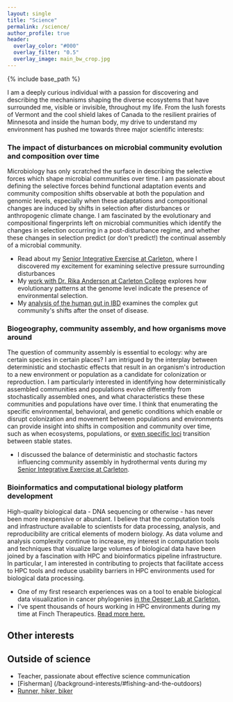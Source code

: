 ```yaml
---
layout: single
title: "Science"
permalink: /science/
author_profile: true
header:
  overlay_color: "#000"
  overlay_filter: "0.5"
  overlay_image: main_bw_crop.jpg
---
```

{% include base_path %}

I am a deeply curious individual with a passion for discovering and describing the mechanisms shaping the diverse ecosystems that have surrounded me, visible or invisible, throughout my life. From the lush forests of Vermont and the cool shield lakes of Canada to the resilient prairies of Minnesota and inside the human body, my drive to understand my environment has pushed me towards three major scientific interests:

### The impact of disturbances on microbial community evolution and composition over time
Microbiology has only scratched the surface in describing the selective forces which shape microbial communities over time. I am passionate about defining the selective forces behind functional adaptation events and community composition shifts observable at both the population and genomic levels, especially when these adaptations and compositional changes are induced by shifts in selection after disturbances or anthropogenic climate change. I am fascinated by the evolutionary and compositional fingerprints left on microbial communities which identify the changes in selection occurring in a post-disturbance regime, and whether these changes in selection predict (or don't predict!) the continual assembly of a microbial community.
* Read about my [Senior Integrative Exercise at Carleton](/samples/#senior-thesis/), where I discovered my excitement for examining selective pressure surrounding disturbances
* My [work with Dr. Rika Anderson at Carleton College](/experience/#anderson-lab) explores how evolutionary patterns at the genome level indicate the presence of environmental selection.
* My [analysis of the human gut in IBD](/experience/#analyzing-the-human-microbiome-in-ibd) examines the complex gut community's shifts after the onset of disease.

### Biogeography, community assembly, and how organisms move around
The question of community assembly is essential to ecology: why are certain species in certain places? I am intrigued by the interplay between deterministic and stochastic effects that result in an organism's introduction to a new environment or population as a candidate for colonization or reproduction. I am particularly interested in identifying how deterministically assembled communities and populations evolve differently from stochastically assembled ones, and what characteristics these these communities and populations have over time. I think that enumerating the specific environmental, behavioral, and genetic conditions which enable or disrupt colonization and movement between populations and environments can provide insight into shifts in composition and community over time, such as when ecosystems, populations, or [even specific loci](/samples/bird-uv/) transition between stable states.
* I discussed the balance of deterministic and stochastic factors influencing community assembly in hydrothermal vents during my [Senior Integrative Exercise at Carleton](/samples/#senior-thesis).

### Bioinformatics and computational biology platform development
High-quality biological data - DNA sequencing or otherwise - has never been more inexpensive or abundant. I believe that the computation tools and infrastructure available to scientists for data processing, analysis, and reproducibility are critical elements of modern biology. As data volume and analysis complexity continue to increase, my interest in computation tools and techniques that visualize large volumes of biological data have been joined by a fascination with HPC and bioinformatics pipeline infrastructure. In particular, I am interested in contributing to projects that facilitate access to HPC tools and reduce usability barriers in HPC environments used for biological data processing.
* One of my first research experiences was on a tool to enable biological data visualization in cancer phylogenies [in the Oesper Lab at Carleton.](/experience/#oesper-lab)
* I've spent thousands of hours working in HPC environments during my time at Finch Therapeutics. [Read more here.](/experience/#computational-and-scientific-skills)

## Other interests


<!-- * [Check out some examples of my biological data visualizations](/samples/#data-visualizations) -->

## Outside of science
* Teacher, passionate about effective science communication
* [Fisherman] (/background-interests/#fishing-and-the-outdoors)
* [Runner, hiker, biker](/background-interests/#athletics)